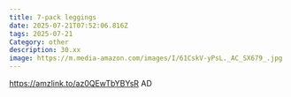 ```yaml
---
title: 7-pack leggings
date: 2025-07-21T07:52:06.816Z
tags: 2025-07-21
Category: other
description: 30.xx
image: https://m.media-amazon.com/images/I/61CskV-yPsL._AC_SX679_.jpg
---
```

https://amzlink.to/az0QEwTbYBYsR
AD